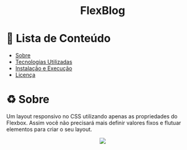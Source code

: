 
<h1 align="center">
  FlexBlog
</h1>


# :pushpin: Lista de Conteúdo 
* [Sobre](#recycle-sobre)
* [Tecnologias Utilizadas](#clipboard-tecnologias-utilizadas)
* [Instalação e Execução](#desktop_computer-instalação-e-execução)
* [Licença](#scroll-licença)

# :recycle: Sobre
Um layout responsivo no CSS utilizando apenas as propriedades do Flexbox. Assim você não precisará mais definir valores fixos e flutuar elementos para criar o seu layout.

<div align="center">
  <img src=".github/HappyIcon.png">
</div>